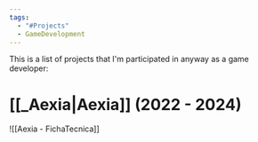 ```yaml
---
tags:
  - "#Projects"
  - GameDevelopment
---
```

This is a list of projects that I'm participated in anyway as a game developer:

# [[_Aexia|Aexia]] (2022 - 2024)
![[Aexia - FichaTecnica]]

